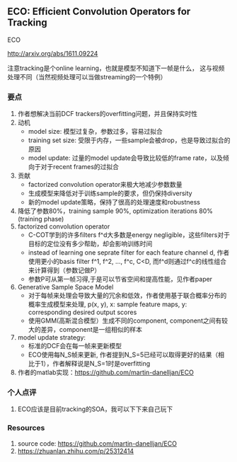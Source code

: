 ##  ECO: Efficient Convolution Operators for Tracking

ECO

http://arxiv.org/abs/1611.09224

注意tracking是个online learning，也就是模型不知道下一帧是什么，
这与视频处理不同（当然视频处理可以当做streaming的一个特例）

### 要点

1. 作者想解决当前DCF trackers的overfitting问题，并且保持实时性
2. 动机
    * model size: 模型过复杂，参数过多，容易过拟合
    * training set size: 受限于内存，一些sample会被drop，也是导致过拟合的原因
    * model update: 过量的model update会导致比较低的frame rate，以及倾向于对于recent frames的过拟合
3. 贡献
    * factorized convolution operator来极大地减少参数数量
    * 生成模型来降低对于训练sample的要求，但仍保持diversity
    * 新的model update策略，保持了很高的处理速度和robustness
4. 降低了参数80%，training sample 90%, optimization iterations 80%(training phase)
5. factorized convolution operator
    * C-COT学到的许多filters f^d大多数是energy negligible，这些filters对于目标的定位没有多少帮助，却会影响训练时间
    * instead of learning one seprate filter for each feature channel d, 作者使用更小的basis filter f^1, f^2, ..., f^c, C<D, 而f^d则通过f^c的线性组合来计算得到（参数记做P）
    * 参数P可从第一帧习得,于是可以节省空间和提高性能，见作者paper
6. Generative Sample Space Model
    * 对于每帧来处理会导致大量的冗余和低效，作者使用基于联合概率分布的概率生成模型来处理, p(x, y), x: sample feature maps, y: corresponding desired output scores
    * 使用GMM(高斯混合模型）生成不同的component, component之间有较大的差异，component是一组相似的样本
7. model update strategy: 
    * 标准的DCF会在每一帧来更新模型
    * ECO使用每N_S帧来更新, 作者提到N_S=5已经可以取得更好的结果（相比于1），作者解释说是N_S=1时是overfitting
8. 作者的matlab实现：https://github.com/martin-danelljan/ECO



### 个人点评

1. ECO应该是目前tracking的SOA，我可以下下来自己玩下



### Resources

1. source code: https://github.com/martin-danelljan/ECO
2. https://zhuanlan.zhihu.com/p/25312414
